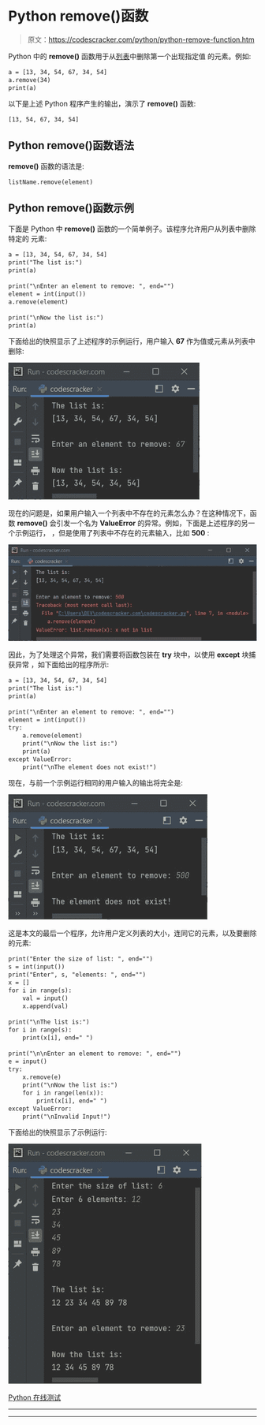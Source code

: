 # Python remove()函数

> 原文：<https://codescracker.com/python/python-remove-function.htm>

Python 中的 **remove()** 函数用于从[列表](/python/python-lists.htm)中删除第一个出现指定值 的元素。例如:

```
a = [13, 34, 54, 67, 34, 54]
a.remove(34)
print(a)
```

以下是上述 Python 程序产生的输出，演示了 **remove()** 函数:

```
[13, 54, 67, 34, 54]
```

## Python remove()函数语法

**remove()** 函数的语法是:

```
listName.remove(element)
```

## Python remove()函数示例

下面是 Python 中 **remove()** 函数的一个简单例子。该程序允许用户从列表中删除特定的 元素:

```
a = [13, 34, 54, 67, 34, 54]
print("The list is:")
print(a)

print("\nEnter an element to remove: ", end="")
element = int(input())
a.remove(element)

print("\nNow the list is:")
print(a)
```

下面给出的快照显示了上述程序的示例运行，用户输入 **67** 作为值或元素从列表中 删除:

![python remove function](img/6e416b271cac779819cf3209615bcb35.png)

现在的问题是，如果用户输入一个列表中不存在的元素怎么办？在这种情况下，函数 **remove()** 会引发一个名为 **ValueError** 的异常。例如，下面是上述程序的另一个示例运行， ，但是使用了列表中不存在的元素输入，比如 **500** :

![python remove function example](img/1c7836b5b861fb7fb208217da3d0f419.png)

因此，为了处理这个异常，我们需要将函数包装在 **try** 块中，以使用 **except** 块捕获异常 ，如下面给出的程序所示:

```
a = [13, 34, 54, 67, 34, 54]
print("The list is:")
print(a)

print("\nEnter an element to remove: ", end="")
element = int(input())
try:
    a.remove(element)
    print("\nNow the list is:")
    print(a)
except ValueError:
    print("\nThe element does not exist!")
```

现在，与前一个示例运行相同的用户输入的输出将完全是:

![python remove function program](img/7af0f09e64cd338e2bb7a70533945d95.png)

这是本文的最后一个程序，允许用户定义列表的大小，连同它的元素，以及要删除的元素:

```
print("Enter the size of list: ", end="")
s = int(input())
print("Enter", s, "elements: ", end="")
x = []
for i in range(s):
    val = input()
    x.append(val)

print("\nThe list is:")
for i in range(s):
    print(x[i], end=" ")

print("\n\nEnter an element to remove: ", end="")
e = input()
try:
    x.remove(e)
    print("\nNow the list is:")
    for i in range(len(x)):
        print(x[i], end=" ")
except ValueError:
    print("\nInvalid Input!")
```

下面给出的快照显示了示例运行:

![python remove function codes](img/74b082e16c1a4970631fb6799d43c4f8.png)

[Python 在线测试](/exam/showtest.php?subid=10)

* * *

* * *